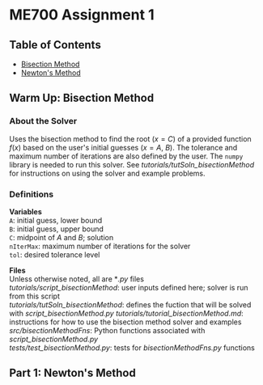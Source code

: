 # ME700 Assignment 1
## Table of Contents
* [Bisection Method](#bim)
* [Newton's Method](#newt)

## Warm Up: Bisection Method <a name="bim"></a>

### About the Solver

Uses the bisection method to find the root $(x = C)$ of a provided function $f(x)$ based on the user's initial guesses $(x = A,~B)$. The tolerance and maximum number of iterations are also defined by the user. The `numpy` library is needed to run this solver. See *tutorials/tutSoln_bisectionMethod* for instructions on using the solver and example problems.

### Definitions

__Variables__  
`A`: initial guess, lower bound  
`B`: initial guess, upper bound  
`C`: midpoint of $A$ and $B$; solution  
`nIterMax`: maximum number of iterations for the solver  
`tol`: desired tolerance level

__Files__  
Unless otherwise noted, all are **.py* files  
*tutorials/script_bisectionMethod*: user inputs defined here; solver is run from this script  
*tutorials/tutSoln_bisectionMethod*: defines the fuction that will be solved with *script_bisectionMethod.py* 
*tutorials/tutorial_bisectionMethod.md*: instructions for how to use the bisection method solver and examples
*src/bisectionMethodFns*: Python functions associated with *script_bisectionMethod.py*  
*tests/test_bisectionMethod.py*: tests for *bisectionMethodFns.py* functions  
 
## Part 1: Newton's Method <a name="newt"></a>